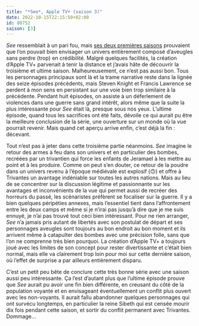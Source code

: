 ```yaml
---
title: "*See*, Apple TV+ (saison 3)"
date: 2022-10-15T22:15:50+02:00
id: 80752 
saison: [3]
---
```


*See* ressemblait à un pari fou, mais [ses deux premières saisons](https://voiretmanger.fr/see-knight-lawrence-apple-tv/) prouvaient que l’on pouvait bien envisager un univers entièrement composé d’aveugles sans perdre (trop) en crédibilité. Malgré quelques facilités, la création d’Apple TV+ parvenait à tenir la distance et j’avais hâte de découvrir la troisième et ultime saison. Malheureusement, ce n’est pas aussi bon. Tous les personnages principaux sont là et la trame narrative reste dans la lignée des seize épisodes précédents, mais Steven Knight et Francis Lawrence se perdent à mon sens en persistant sur une voie bien trop similaire à la précédente. Pendant huit épisodes, on assiste à un déferlement de violences dans une guerre sans grand intérêt, alors même que la suite la plus intéressante pour *See* était là, presque sous nos yeux. L’ultime épisode, quand tous les sacrifices ont été faits, dévoile ce qui aurait pu être la meilleure conclusion de la série, une ouverture sur un monde où la vue pourrait revenir. Mais quand cet aperçu arrive enfin, c’est déjà la fin : décevant.

Tout n’est pas à jeter dans cette troisième partie néanmoins. *See* imagine le retour des armes à feu dans son univers et en particulier des bombes, recréées par un trivantien qui force les enfants de Jeramael à les mettre au point et à les produire. Comme on peut s’en douter, ce retour de la poudre dans un univers revenu à l’époque médiévale est explosif (🙃) et offre à Trivantes un avantage indéniable sur toutes les autres nations. Mais au lieu de se concentrer sur la discussion légitime et passionnante sur les avantages et inconvénients de la vue qui permet aussi de recréer des horreurs du passé, les scénaristes préfèrent se focaliser sur la guerre. Il y a bien quelques péripéties annexes, mais l’essentiel tient dans l’affrontement entre les deux camps et même si je n’irai pas jusqu’à dire que je me suis ennuyé, je n’ai pas trouvé tout ceci bien intéressant. Pour ne rien arranger, *See* n’a jamais pris autant de libertés avec son postulat de départ et ses personnages aveugles sont toujours au bon endroit au bon moment et ils arrivent même à catapulter des bombes avec une précision folle, sans que l’on ne comprenne très bien pourquoi. La création d’Apple TV+ a toujours joué avec les limites de son concept pour rester divertissante et c’était bien normal, mais elle va clairement trop loin pour moi sur cette dernière saison, où l’effet de surprise a par ailleurs entièrement disparu.

C’est un petit peu bête de conclure cette très bonne série avec une saison aussi peu intéressante. Ça l’est d’autant plus que l’ultime épisode prouve que *See* aurait pu avoir une fin bien différente, en creusant du côté de la population voyante et en envisageant éventuellement un conflit plus ouvert avec les non-voyants. Il aurait fallu abandonner quelques personnages qui ont survécu longtemps, en particulier la reine Sibeth qui est censée mourir dix fois pendant cette saison, et sortir du conflit permanent avec Trivantes. Dommage…
